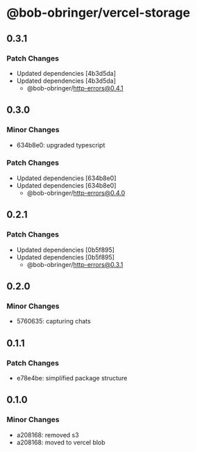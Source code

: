 # @bob-obringer/vercel-storage

## 0.3.1

### Patch Changes

- Updated dependencies [4b3d5da]
- Updated dependencies [4b3d5da]
  - @bob-obringer/http-errors@0.4.1

## 0.3.0

### Minor Changes

- 634b8e0: upgraded typescript

### Patch Changes

- Updated dependencies [634b8e0]
- Updated dependencies [634b8e0]
  - @bob-obringer/http-errors@0.4.0

## 0.2.1

### Patch Changes

- Updated dependencies [0b5f895]
- Updated dependencies [0b5f895]
  - @bob-obringer/http-errors@0.3.1

## 0.2.0

### Minor Changes

- 5760635: capturing chats

## 0.1.1

### Patch Changes

- e78e4be: simplified package structure

## 0.1.0

### Minor Changes

- a208168: removed s3
- a208168: moved to vercel blob
